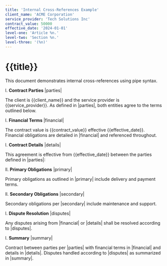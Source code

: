 ```yaml
---
title: 'Internal Cross-References Example'
client_name: 'ACME Corporation'
service_provider: 'Tech Solutions Inc'
contract_value: 50000
effective_date: '2024-01-01'
level-one: 'Article %n.'
level-two: 'Section %n.'
level-three: '(%n)'
---
```


# {{title}}

This document demonstrates internal cross-references using pipe syntax.

l. **Contract Parties** |parties|

The client is {{client_name}} and the service provider is {{service_provider}}.
As defined in |parties|, both entities agree to the terms outlined below.

l. **Financial Terms** |financial|

The contract value is {{contract_value}} effective {{effective_date}}. Financial
obligations are detailed in |financial| and referenced throughout.

l. **Contract Details** |details|

This agreement is effective from {{effective_date}} between the parties defined
in |parties|:

ll. **Primary Obligations** |primary|

Primary obligations as outlined in |primary| include delivery and payment terms.

ll. **Secondary Obligations** |secondary|

Secondary obligations per |secondary| include maintenance and support.

l. **Dispute Resolution** |disputes|

Any disputes arising from |financial| or |details| shall be resolved according
to |disputes|.

l. **Summary** |summary|

Contract between parties per |parties| with financial terms in |financial| and
details in |details|. Disputes handled according to |disputes| as summarized in
|summary|.
